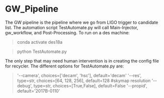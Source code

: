 # GW_Pipeline
The GW pipeline is the pipeline where we go from LIGO trigger to candidate list. The automation script TestAutomate.py will call Main-Injector, gw_workflow, and Post-Processing. To run on a des machine:

>conda activate des18a

>python TestAutomate.py 

The only step that may need human intervention is in creating the config file for recycler. The different options for TestAutomate.py are:
>'--camera', choices=['decam', 'hsc'], default='decam'
>'--res', type=str, choices=[64, 128, 256], default=128 #skymap resolution
>'--debug', type=str, choices=[True,False], default=False
>'--propid', default='2017B-0110'

